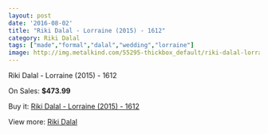 ```yaml
---
layout: post
date: '2016-08-02'
title: "Riki Dalal - Lorraine (2015) - 1612"
category: Riki Dalal
tags: ["made","formal","dalal","wedding","lorraine"]
image: http://img.metalkind.com/55295-thickbox_default/riki-dalal-lorraine-2015-1612.jpg
---
```

Riki Dalal - Lorraine (2015) - 1612

On Sales: **$473.99**
<a href="https://www.metalkind.com/en/riki-dalal/15156-riki-dalal-lorraine-2015-1612.html"><amp-img layout="responsive" width="600" height="600" src="//img.metalkind.com/55295-thickbox_default/riki-dalal-lorraine-2015-1612.jpg" alt="Riki Dalal - Lorraine (2015) - 1612 0" /></a>
<a href="https://www.metalkind.com/en/riki-dalal/15156-riki-dalal-lorraine-2015-1612.html"><amp-img layout="responsive" width="600" height="600" src="//img.metalkind.com/55298-thickbox_default/riki-dalal-lorraine-2015-1612.jpg" alt="Riki Dalal - Lorraine (2015) - 1612 1" /></a>
<a href="https://www.metalkind.com/en/riki-dalal/15156-riki-dalal-lorraine-2015-1612.html"><amp-img layout="responsive" width="600" height="600" src="//img.metalkind.com/55300-thickbox_default/riki-dalal-lorraine-2015-1612.jpg" alt="Riki Dalal - Lorraine (2015) - 1612 2" /></a>

Buy it: [Riki Dalal - Lorraine (2015) - 1612](https://www.metalkind.com/en/riki-dalal/15156-riki-dalal-lorraine-2015-1612.html "Riki Dalal - Lorraine (2015) - 1612")

View more: [Riki Dalal](https://www.metalkind.com/en/172-riki-dalal "Riki Dalal")